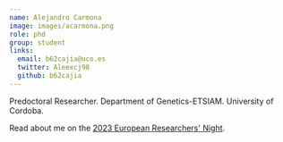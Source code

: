 ```yaml
---
name: Alejandro Carmona
image: images/acarmona.png
role: phd
group: student
links:
  email: b62cajia@uco.es
  twitter: Aleexcj98
  github: b62cajia
---
```


Predoctoral Researcher. Department of Genetics-ETSIAM. University of Cordoba.

Read about me on the [2023 European Researchers' Night](https://lanochedelosinvestigadores.fundaciondescubre.es/investigador/alejandro-carmona-jimenez/).  
